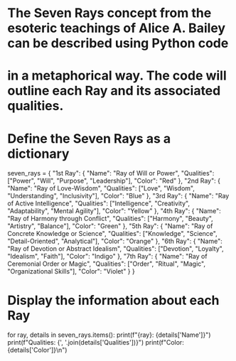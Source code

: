 # The Seven Rays concept from the esoteric teachings of Alice A. Bailey can be described using Python code
# in a metaphorical way. The code will outline each Ray and its associated qualities.

# Define the Seven Rays as a dictionary
seven_rays = {
    "1st Ray": {
        "Name": "Ray of Will or Power",
        "Qualities": ["Power", "Will", "Purpose", "Leadership"],
        "Color": "Red"
    },
    "2nd Ray": {
        "Name": "Ray of Love-Wisdom",
        "Qualities": ["Love", "Wisdom", "Understanding", "Inclusivity"],
        "Color": "Blue"
    },
    "3rd Ray": {
        "Name": "Ray of Active Intelligence",
        "Qualities": ["Intelligence", "Creativity", "Adaptability", "Mental Agility"],
        "Color": "Yellow"
    },
    "4th Ray": {
        "Name": "Ray of Harmony through Conflict",
        "Qualities": ["Harmony", "Beauty", "Artistry", "Balance"],
        "Color": "Green"
    },
    "5th Ray": {
        "Name": "Ray of Concrete Knowledge or Science",
        "Qualities": ["Knowledge", "Science", "Detail-Oriented", "Analytical"],
        "Color": "Orange"
    },
    "6th Ray": {
        "Name": "Ray of Devotion or Abstract Idealism",
        "Qualities": ["Devotion", "Loyalty", "Idealism", "Faith"],
        "Color": "Indigo"
    },
    "7th Ray": {
        "Name": "Ray of Ceremonial Order or Magic",
        "Qualities": ["Order", "Ritual", "Magic", "Organizational Skills"],
        "Color": "Violet"
    }
}

# Display the information about each Ray
for ray, details in seven_rays.items():
    print(f"{ray}: {details['Name']}")
    print(f"Qualities: {', '.join(details['Qualities'])}")
    print(f"Color: {details['Color']}\n")
